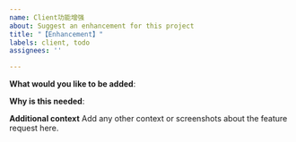 ```yaml
---
name: Client功能增强
about: Suggest an enhancement for this project
title: "【Enhancement】"
labels: client, todo
assignees: ''

---
```


<!-- Please only use this template for submitting enhancement requests -->

**What would you like to be added**:

**Why is this needed**:

**Additional context**
Add any other context or screenshots about the feature request here.
